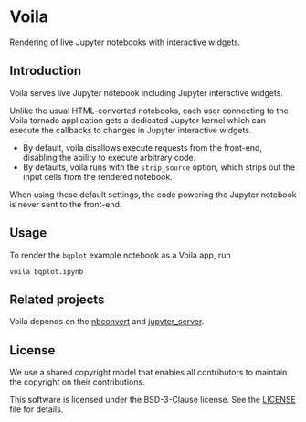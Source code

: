 Voila
=====

Rendering of live Jupyter notebooks with interactive widgets.

Introduction
------------

Voila serves live Jupyter notebook including Jupyter interactive widgets.

Unlike the usual HTML-converted notebooks, each user connecting to the Voila
tornado application gets a dedicated Jupyter kernel which can execute the
callbacks to changes in Jupyter interactive widgets.

- By default, voila disallows execute requests from the front-end, disabling
  the ability to execute arbitrary code.
- By defaults, voila runs with the `strip_source` option, which strips out the
  input cells from the rendered notebook.

When using these default settings, the code powering the Jupyter notebook is
never sent to the front-end.


Usage
-----

To render the `bqplot` example notebook as a Voila app, run

```
voila bqplot.ipynb
```


Related projects
----------------

Voila depends on the [nbconvert](https://github.com/jupyter/nbconvert) and
[jupyter_server](https://github.com/jupyter/jupyter_server/).


License
-------

We use a shared copyright model that enables all contributors to maintain the
copyright on their contributions.

This software is licensed under the BSD-3-Clause license. See the
[LICENSE](LICENSE) file for details.

